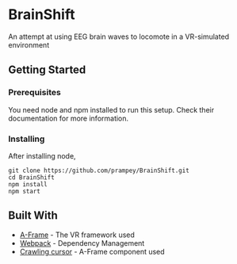 # BrainShift
An attempt at using EEG brain waves to locomote in a VR-simulated environment

## Getting Started

### Prerequisites

You need node and npm installed to run this setup. Check their documentation for more information.

### Installing

After installing node, 

```
git clone https://github.com/prampey/BrainShift.git
cd BrainShift
npm install 
npm start
```

## Built With

* [A-Frame](https://aframe.io/) - The VR framework used
* [Webpack](https://webpack.github.io/) - Dependency Management
* [Crawling cursor](https://github.com/jujunjun110/aframe-crawling-cursor) - A-Frame component used


